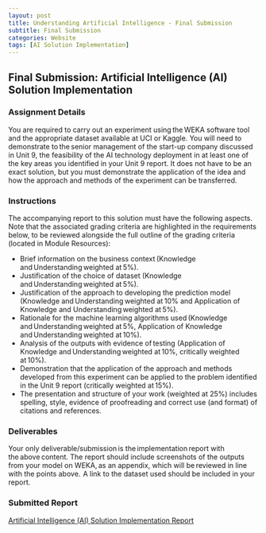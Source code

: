 ```yaml
---
layout: post
title: Understanding Artificial Intelligence - Final Submission
subtitle: Final Submission
categories: Website
tags: [AI Solution Implementation]
---
```

 
## Final Submission: Artificial Intelligence (AI) Solution Implementation

### Assignment Details

You are required to carry out an experiment using the WEKA software tool and the appropriate dataset available at UCI or Kaggle. You will need to demonstrate to the senior management of the start-up company discussed in Unit 9, the feasibility of the AI technology deployment in at least one of the key areas you identified in your Unit 9 report. It does not have to be an exact solution, but you must demonstrate the application of the idea and how the approach and methods of the experiment can be transferred.

### Instructions
The accompanying report to this solution must have the following aspects. Note that the associated grading criteria are highlighted in the requirements below, to be reviewed alongside the full outline of the grading criteria (located in Module Resources):

- Brief information on the business context (Knowledge and Understanding weighted at 5%).
- Justification of the choice of dataset (Knowledge and Understanding weighted at 5%).
- Justification of the approach to developing the prediction model (Knowledge and Understanding weighted at 10% and Application of Knowledge and Understanding weighted at 5%).
- Rationale for the machine learning algorithms used (Knowledge and Understanding weighted at 5%, Application of Knowledge and Understanding weighted at 10%).
- Analysis of the outputs with evidence of testing (Application of Knowledge and Understanding weighted at 10%, critically weighted at 10%).
- Demonstration that the application of the approach and methods developed from this experiment can be applied to the problem identified in the Unit 9 report (critically weighted at 15%).
- The presentation and structure of your work (weighted at 25%) includes spelling, style, evidence of proofreading and correct use (and format) of citations and references. 

### Deliverables
Your only deliverable/submission is the implementation report with the above content.  The report should include screenshots of the outputs from your model on WEKA, as an appendix, which will be reviewed in line with the points above.  A link to the dataset used should be included in your report.

### Submitted Report
[Artificial Intelligence (AI) Solution Implementation Report](https://github.com/m-kanuri/m-kanuri.github.io/blob/bd6f89a45fdcc94f032b0413cfe8bad76a365512/RevBank_AI_Implemention_Report.docx)


